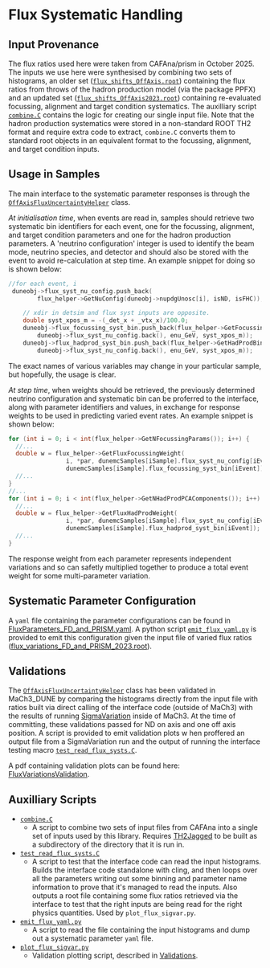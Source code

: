 # Flux Systematic Handling

## Input Provenance

The flux ratios used here were taken from CAFAna/prism in October 2025. The 
inputs we use here were synthesised by combining two sets of histograms, an 
older set ([`flux_shifts_OffAxis.root`](https://github.com/DUNE/lblpwgtools/blob/b9fd2dc0acca52a6c20a246cb3ceea313c0a4529/CAFAna/Systs/flux_shifts_OffAxis.root)) 
containing the flux ratios from throws of the hadron production model (via 
the package PPFX) and an updated set 
([`flux_shifts_OffAxis2023.root`](https://github.com/DUNE/lblpwgtools/blob/b9fd2dc0acca52a6c20a246cb3ceea313c0a4529/CAFAna/Systs/flux_shifts_OffAxis2023.root)) 
containing re-evaluated focussing, alignment and target condition systematics. 
The auxilliary script [`combine.C`](combine.C) contains the logic for creating 
our single input file. Note that the hadron production systematics were stored 
in a non-standard ROOT TH2 format and require extra code to extract, 
`combine.C` converts them to standard root objects in an equivalent format to 
the focussing, alignment, and target condition inputs.

## Usage in Samples

The main interface to the systematic parameter responses is through the 
[`OffAxisFluxUncertaintyHelper`](OffAxisFluxUncertaintyHelper.h) class.

*At initialisation time*, when events are read in, samples should retrieve two 
systematic bin identifiers for each event, one for the focussing, alignment, 
and target condition parameters and one for the hadron production parameters. 
A 'neutrino configuration' integer is used to identify the beam mode, neutrino 
species, and detector and should also be stored with the event to avoid 
re-calculation at step time. An example snippet for doing so is shown below:

```c++
//for each event, i
 duneobj->flux_syst_nu_config.push_back(
        flux_helper->GetNuConfig(duneobj->nupdgUnosc[i], isND, isFHC));

    // xdir in detsim and flux syst inputs are opposite.
    double syst_xpos_m = -(_det_x + _vtx_x)/100.0;
    duneobj->flux_focussing_syst_bin.push_back(flux_helper->GetFocussingBin(
        duneobj->flux_syst_nu_config.back(), enu_GeV, syst_xpos_m));
    duneobj->flux_hadprod_syst_bin.push_back(flux_helper->GetHadProdBin(
        duneobj->flux_syst_nu_config.back(), enu_GeV, syst_xpos_m));
```

The exact names of various variables may change in your particular sample, 
but hopefully, the usage is clear.

*At step time*, when weights should be retrieved, the previously determined 
neutrino configuration and systematic bin can be proferred to the interface, 
along with parameter identifiers and values, in exchange for response weights 
to be used in predicting varied event rates. An example snippet is shown 
below:

```c++
for (int i = 0; i < int(flux_helper->GetNFocussingParams()); i++) {
  //...
  double w = flux_helper->GetFluxFocussingWeight(
                i, *par, dunemcSamples[iSample].flux_syst_nu_config[iEvent],
                dunemcSamples[iSample].flux_focussing_syst_bin[iEvent]);
  //...
}
//...
for (int i = 0; i < int(flux_helper->GetNHadProdPCAComponents()); i++) {
  //...
  double w = flux_helper->GetFluxHadProdWeight(
                i, *par, dunemcSamples[iSample].flux_syst_nu_config[iEvent],
                dunemcSamples[iSample].flux_hadprod_syst_bin[iEvent]);
  //...
}
```

The response weight from each parameter represents independent variations and 
so can safetly multiplied together to produce a total event weight for some 
multi-parameter variation.

## Systematic Parameter Configuration

A `yaml` file containing the parameter configurations can be found in 
[FluxParameters_FD_and_PRISM.yaml](FluxParameters_FD_and_PRISM.yaml). A python 
script [`emit_flux_yaml.py`](emit_flux_yaml.py) is provided to emit this 
configuration given the input file of varied flux ratios 
([flux_variations_FD_and_PRISM_2023.root](flux_variations_FD_and_PRISM_2023.root)).

## Validations

The [`OffAxisFluxUncertaintyHelper`](OffAxisFluxUncertaintyHelper.h) class has 
been validated in MaCh3_DUNE by comparing the histograms directly from the 
input file with ratios built via direct calling of the interface code (outside 
of MaCh3) with the results of running [SigmaVariation](SigmaVariation.cpp) 
inside of MaCh3. At the time of committing, these validations passed for ND on 
axis and one off axis position. A script is provided to emit validation plots w
hen proffered an output file from a SigmaVariation run and the output of 
running the interface testing macro [`test_read_flux_systs.C`](test_read_flux_systs.C).

A pdf containing validation plots can be found here: 
[FluxVariationsValidation](FluxVariationsValidation.pdf).

## Auxilliary Scripts

* [`combine.C`](combine.C)
  + A script to combine two sets of input files from CAFAna into a single set 
  of inputs used by this library. Requires 
  [TH2Jagged](https://github.com/luketpickering/TH2Jagged) to be built as a 
  subdirectory of the directory that it is run in.
* [`test_read_flux_systs.C`](test_read_flux_systs.C)
  + A script to test that the interface code can read the input histograms. 
  Builds the interface code standalone with cling, and then loops over all the 
  parameters writing out some binning and parameter name information to prove 
  that it's managed to read the inputs. Also outputs a root file containing some 
  flux ratios retrieved via the interface to test that the right inputs are 
  being read for the right physics quantities. Used by `plot_flux_sigvar.py`.
* [`emit_flux_yaml.py`](emit_flux_yaml.py)
  + A script to read the file containing the input histograms and dump out a 
  systematic parameter `yaml` file.
* [`plot_flux_sigvar.py`](plot_flux_sigvar.py)
  + Validation plotting script, described in [Validations](#validations).
